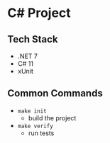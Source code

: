 # C# Project

## Tech Stack
- .NET 7
- C# 11
- xUnit

## Common Commands
- `make init`
    - build the project
- `make verify`
    - run tests